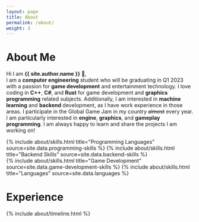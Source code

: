 ```yaml
---
layout: page
title: About
permalink: /about/
weight: 3
---
```


# **About Me**

Hi I am **{{ site.author.name }}** :wave:,<br>
I am a **computer engineering** student who will be graduating in Q1 2023 with a passion for **game development** and entertainment technology. I love coding in **C++**, **C#**, and **Rust** for game development and **graphics programming** related subjects. Additionally, I am interested in **machine learning** and **backend** development, as I have work experience in those areas. I participate in the Global Game Jam in my country ~~almost~~ every year. I am particularly interested in **engine**, **graphics**, and **gameplay programming**. I am always happy to learn and share the projects I am working on!

<div class="row">
{% include about/skills.html title="Programming Languages" source=site.data.programming-skills %}
{% include about/skills.html title="Backend Skills" source=site.data.backend-skills %}
</div>
<div class="row">
{% include about/skills.html title="Game Development" source=site.data.game-development-skills %}
{% include about/skills.html title="Languages" source=site.data.languages %}
</div>

# **Experience**
<div class="row">
{% include about/timeline.html %}
</div>